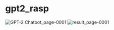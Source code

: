 # gpt2_rasp

![GPT-2 Chatbot_page-0001](https://github.com/user-attachments/assets/c29c0051-79cc-40b7-b47a-25fb66bb20f1)
![result_page-0001](https://github.com/user-attachments/assets/b5c12dca-7c3c-4ec6-a395-ef4c5ce07cb8)
